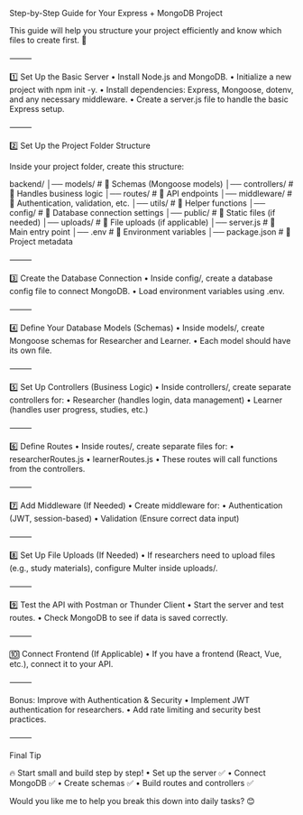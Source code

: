 Step-by-Step Guide for Your Express + MongoDB Project

This guide will help you structure your project efficiently and know which files to create first. 🚀

⸻

1️⃣ Set Up the Basic Server
	•	Install Node.js and MongoDB.
	•	Initialize a new project with npm init -y.
	•	Install dependencies: Express, Mongoose, dotenv, and any necessary middleware.
	•	Create a server.js file to handle the basic Express setup.

⸻

2️⃣ Set Up the Project Folder Structure

Inside your project folder, create this structure:

backend/
│── models/            # 📌 Schemas (Mongoose models)
│── controllers/       # 📌 Handles business logic
│── routes/            # 📌 API endpoints
│── middleware/        # 📌 Authentication, validation, etc.
│── utils/             # 📌 Helper functions
│── config/            # 📌 Database connection settings
│── public/            # 📌 Static files (if needed)
│── uploads/           # 📌 File uploads (if applicable)
│── server.js          # 📌 Main entry point
│── .env               # 📌 Environment variables
│── package.json       # 📌 Project metadata



⸻

3️⃣ Create the Database Connection
	•	Inside config/, create a database config file to connect MongoDB.
	•	Load environment variables using .env.

⸻

4️⃣ Define Your Database Models (Schemas)
	•	Inside models/, create Mongoose schemas for Researcher and Learner.
	•	Each model should have its own file.

⸻

5️⃣ Set Up Controllers (Business Logic)
	•	Inside controllers/, create separate controllers for:
	•	Researcher (handles login, data management)
	•	Learner (handles user progress, studies, etc.)

⸻

6️⃣ Define Routes
	•	Inside routes/, create separate files for:
	•	researcherRoutes.js
	•	learnerRoutes.js
	•	These routes will call functions from the controllers.

⸻

7️⃣ Add Middleware (If Needed)
	•	Create middleware for:
	•	Authentication (JWT, session-based)
	•	Validation (Ensure correct data input)

⸻

8️⃣ Set Up File Uploads (If Needed)
	•	If researchers need to upload files (e.g., study materials), configure Multer inside uploads/.

⸻

9️⃣ Test the API with Postman or Thunder Client
	•	Start the server and test routes.
	•	Check MongoDB to see if data is saved correctly.

⸻

🔟 Connect Frontend (If Applicable)
	•	If you have a frontend (React, Vue, etc.), connect it to your API.

⸻

Bonus: Improve with Authentication & Security
	•	Implement JWT authentication for researchers.
	•	Add rate limiting and security best practices.

⸻

Final Tip

🔥 Start small and build step by step!
	•	Set up the server ✅
	•	Connect MongoDB ✅
	•	Create schemas ✅
	•	Build routes and controllers ✅

Would you like me to help you break this down into daily tasks? 😊